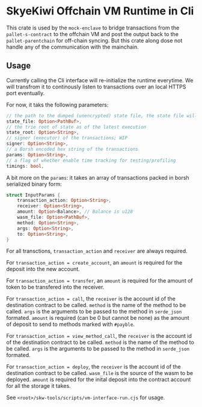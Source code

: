 # SkyeKiwi Offchain VM Runtime in Cli
This crate is used by the `mock-enclave` to bridge transactions from the `pallet-s-contract` to the offchain VM and post the output back to the `pallet-parentchain` for off-chain syncing. But this crate along dose not handle any of the communication with the mainchain. 

## Usage
Currently calling the Cli interface will re-initialize the runtime everytime. We will transfrom it to continously listen to transactions over an local HTTPS port eventually. 

For now, it taks the following parameters: 
```rust
// the path to the dumped (unencrypted) state file, the state file will be updated once the transactions are executed.
state_file: Option<PathBuf>, 
// the trie root of state as of the latest execution
state_root: Option<String>,
// signer (executor) of the transactions; WIP
signer: Option<String>,
// a Borsh encoded hex string of the transactions
params: Option<String>,
// a flag of whether enable time tracking for testing/profiling
timings: bool,
```

A bit more on the `params`: it takes an array of transactions packed in borsh serialized binary form: 
```rust
struct InputParams {
    transaction_action: Option<String>,
    receiver: Option<String>,
    amount: Option<Balance>, // Balance is u128
    wasm_file: Option<PathBuf>,
    method: Option<String>,
    args: Option<String>,
    to: Option<String>,
}
```
For all transctions, `transaction_action` and `receiver` are always required. 

For `transaction_action = create_account`, an `amount` is required for the deposit into the new account. 


For `transaction_action = transfer`, an `amount` is required for the amount of token to be transfered into the receiver.


For `transaction_action = call`, the `receiver` is the account id of the destination contract to be called. `method` is the name of the method to be called. `args` is the arguments to be passed to the method in `serde_json` formated. `amount` is required (can be 0 but cannot be none) as the amount of deposit to send to methods marked with `#payble`. 


For `transaction_action = view_method_call`, the `receiver` is the account id of the destination contract to be called. `method` is the name of the method to be called. `args` is the arguments to be passed to the method in `serde_json` formated. 

For `transaction_action = deploy`, the `receiver` is the account id of the destination contract to be called. `wasm_file` is the source of the wasm to be deployed. `amount` is required for the inital deposit into the contract account for all the storage it takes. 



See `<root>/skw-tools/scripts/vm-interface-run.cjs` for usage. 